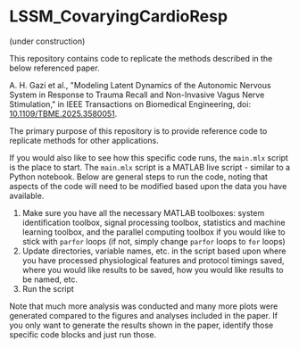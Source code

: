 # LSSM_CovaryingCardioResp
(under construction)

This repository contains code to replicate the methods described in the below referenced paper.

A. H. Gazi et al., "Modeling Latent Dynamics of the Autonomic Nervous System in Response to Trauma Recall and Non-Invasive Vagus Nerve Stimulation," in IEEE Transactions on Biomedical Engineering, doi: [10.1109/TBME.2025.3580051](https://doi.org/10.1109/TBME.2025.3580051).

The primary purpose of this repository is to provide reference code to replicate methods for other applications. 

If you would also like to see how this specific code runs, the `main.mlx` script is the place to start. The `main.mlx` script is a MATLAB live script - similar to a Python notebook. Below are general steps to run the code, noting that aspects of the code will need to be modified based upon the data you have available.

1. Make sure you have all the necessary MATLAB toolboxes: system identification toolbox, signal processing toolbox, statistics and machine learning toolbox, and the parallel computing toolbox if you would like to stick with `parfor` loops (if not, simply change `parfor` loops to `for` loops)
2. Update directories, variable names, etc. in the script based upon where you have processed physiological features and protocol timings saved, where you would like results to be saved, how you would like results to be named, etc.
3. Run the script

Note that much more analysis was conducted and many more plots were generated compared to the figures and analyses included in the paper. If you only want to generate the results shown in the paper, identify those specific code blocks and just run those. 
